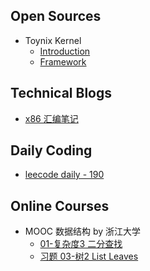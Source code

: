 ## Open Sources

- Toynix Kernel
    + [Introduction](https://github.com/henryZe/toynix#toynix)
    + [Framework](https://github.com/henryZe/toynix/blob/master/readme/framework.md#toynix)

## Technical Blogs

- [x86 汇编笔记](./blog/assembly_language.md)

## Daily Coding

- [leecode daily - 190](./code/190_reverseBits.md)

## Online Courses

- MOOC 数据结构 by 浙江大学
    + [01-复杂度3 二分查找](./code/h1_BinarySearch.md)
    + [习题 03-树2 List Leaves](./code/2_listLeaves.md)
